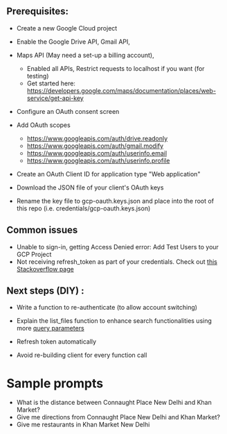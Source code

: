 ## Prerequisites:

- Create a new Google Cloud project

- Enable the Google Drive API, Gmail API, 
- Maps API (May need a set-up a billing account), 
    - Enabled all APIs, Restrict requests to localhost if you want (for testing)
    - Get started here: https://developers.google.com/maps/documentation/places/web-service/get-api-key

- Configure an OAuth consent screen

- Add OAuth scopes
    - https://www.googleapis.com/auth/drive.readonly
    - https://www.googleapis.com/auth/gmail.modify
    - https://www.googleapis.com/auth/userinfo.email
    - https://www.googleapis.com/auth/userinfo.profile

- Create an OAuth Client ID for application type "Web application"

- Download the JSON file of your client's OAuth keys

- Rename the key file to gcp-oauth.keys.json and place into the root of this repo (i.e. credentials/gcp-oauth.keys.json)


## Common issues
- Unable to sign-in, getting Access Denied error: Add Test Users to your GCP Project
- Not receiving refresh_token as part of your credentials. Check out [this Stackoverflow page](https://stackoverflow.com/questions/38467374/google-api-refresh-token-null-and-how-to-refresh-access-token/41105959#41105959)


## Next steps (DIY) :

- Write a function to re-authenticate (to allow account switching)
- Explain the list_files function to enhance search functionalities using more [query parameters](https://developers.google.com/workspace/drive/api/guides/ref-search-terms)

- Refresh token automatically
- Avoid re-building client for every function call

# Sample prompts
- What is the distance between Connaught Place New Delhi and Khan Market?
- Give me directions from Connaught Place New Delhi and Khan Market?
- Give me restaurants in Khan Market New Delhi